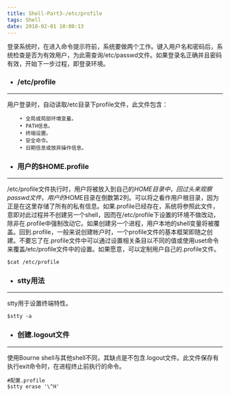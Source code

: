 ```yaml
---
title: Shell-Part3-/etc/profile
tags: Shell
date: 2018-02-01 10:00:13
---
```

登录系统时，在进入命令提示符前，系统要做两个工作。键入用户名和密码后，系统检查是否为有效用户，为此需查询/etc/passwd文件。如果登录名正确并且密码有效，开始下一步过程，即登录环境。
- ### /etc/profile

---
用户登录时，自动读取/etc目录下profile文件，此文件包含：
~~~
    • 全局或局部环境变量。
    • PATH信息。
    • 终端设置。
    • 安全命令。
    • 日期信息或放弃操作信息。
~~~
- ### 用户的$HOME.profile

---
/etc/profile文件执行时，用户将被放入到自己的$HOME目录中，回过头来观察passwd文件，用户的$HOME目录在倒数第2列。可以将之看作用户根目录，因为正是在这里存储了所有的私有信息。如果.profile已经存在，系统将参照此文件，意即对此过程并不创建另一个shell，因而在/etc/profile下设置的环境不做改动，除非在.profile中强制改动它。如果创建另一个进程，用户本地的shell变量将被覆盖。回到.profile，一般来说创建帐户时，一个profile文件的基本框架即随之创建。不要忘了在.profile文件中可以通过设置相关条目以不同的值或使用uset命令来覆盖/etc/profile文件中的设置。如果愿意，可以定制用户自己的.profile文件。

~~~
$cat /etc/profile
~~~
- ### stty用法

---
stty用于设置终端特性。
~~~
$stty -a 
~~~
- ### 创建.logout文件

---
使用Bourne shell与其他shell不同，其缺点是不包含.logout文件。此文件保存有执行exit命令时，在进程终止前执行的命令。
~~~
#配置.profile
$stty erase '\^H'
~~~
